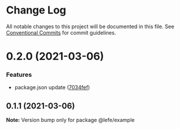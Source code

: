 # Change Log

All notable changes to this project will be documented in this file.
See [Conventional Commits](https://conventionalcommits.org) for commit guidelines.

# 0.2.0 (2021-03-06)


### Features

* package.json update ([7034fef](https://github.com/LeFE-1/LeFE/commit/7034fefe83f51cb0617e9e47d9facd24924d70b1))





## 0.1.1 (2021-03-06)

**Note:** Version bump only for package @lefe/example
